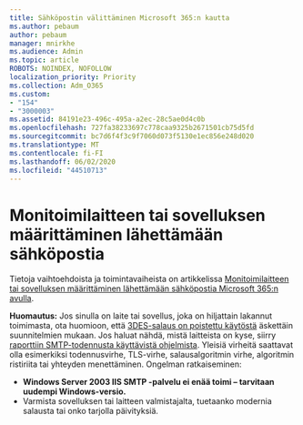 ```yaml
---
title: Sähköpostin välittäminen Microsoft 365:n kautta
ms.author: pebaum
author: pebaum
manager: mnirkhe
ms.audience: Admin
ms.topic: article
ROBOTS: NOINDEX, NOFOLLOW
localization_priority: Priority
ms.collection: Adm_O365
ms.custom:
- "154"
- "3000003"
ms.assetid: 84191e23-496c-495a-a2ec-28c5ae0d4c0b
ms.openlocfilehash: 727fa38233697c778caa9325b2671501cb75d5fd
ms.sourcegitcommit: bc7d6f4f3c9f7060d073f5130e1ec856e248d020
ms.translationtype: MT
ms.contentlocale: fi-FI
ms.lasthandoff: 06/02/2020
ms.locfileid: "44510713"
---
```

# <a name="set-up-a-multifunction-device-or-application-to-send-email"></a>Monitoimilaitteen tai sovelluksen määrittäminen lähettämään sähköpostia

Tietoja vaihtoehdoista ja toimintavaiheista on artikkelissa [Monitoimilaitteen tai sovelluksen määrittäminen lähettämään sähköpostia Microsoft 365:n avulla](https://docs.microsoft.com/Exchange/mail-flow-best-practices/how-to-set-up-a-multifunction-device-or-application-to-send-email-using-office-3).
  
**Huomautus:** Jos sinulla on laite tai sovellus, joka on hiljattain lakannut toimimasta, ota huomioon, että [3DES-salaus on poistettu käytöstä](https://docs.microsoft.com/microsoft-365/compliance/technical-reference-details-about-encryption) äskettäin suunnitelmien mukaan. Jos haluat nähdä, mistä laitteista on kyse, siirry [raporttiin SMTP-todennusta käyttävistä ohjelmista](https://protection.office.com/mailflow/dashboard). Yleisiä virheitä saattavat olla esimerkiksi todennusvirhe, TLS-virhe, salausalgoritmin virhe, algoritmin ristiriita tai yhteyden menettäminen. Ongelman ratkaiseminen:
 - **Windows Server 2003 IIS SMTP -palvelu ei enää toimi – tarvitaan uudempi Windows-versio.**  
 - Varmista sovelluksen tai laitteen valmistajalta, tuetaanko modernia salausta tai onko tarjolla päivityksiä.
